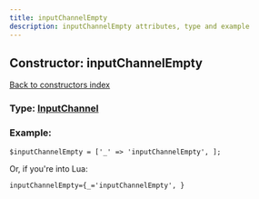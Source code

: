 ```yaml
---
title: inputChannelEmpty
description: inputChannelEmpty attributes, type and example
---
```

## Constructor: inputChannelEmpty  
[Back to constructors index](index.md)






### Type: [InputChannel](../types/InputChannel.md)


### Example:

```
$inputChannelEmpty = ['_' => 'inputChannelEmpty', ];
```  

Or, if you're into Lua:  


```
inputChannelEmpty={_='inputChannelEmpty', }

```


